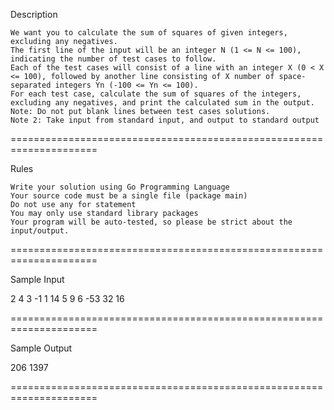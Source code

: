 Description

    We want you to calculate the sum of squares of given integers, excluding any negatives.
    The first line of the input will be an integer N (1 <= N <= 100), indicating the number of test cases to follow.
    Each of the test cases will consist of a line with an integer X (0 < X <= 100), followed by another line consisting of X number of space-separated integers Yn (-100 <= Yn <= 100).
    For each test case, calculate the sum of squares of the integers, excluding any negatives, and print the calculated sum in the output.
    Note: Do not put blank lines between test cases solutions.
    Note 2: Take input from standard input, and output to standard output

=====================================================================

Rules

    Write your solution using Go Programming Language
    Your source code must be a single file (package main)
    Do not use any for statement
    You may only use standard library packages
    Your program will be auto-tested, so please be strict about the input/output.

=====================================================================

Sample Input

2
4
3 -1 1 14
5
9 6 -53 32 16

=====================================================================

Sample Output

206
1397

=====================================================================